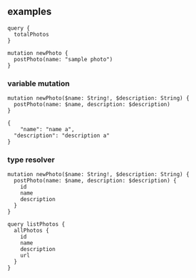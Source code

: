 

## examples

```
query {
  totalPhotos
}
```

```
mutation newPhoto {
  postPhoto(name: "sample photo")
}
```

### variable mutation

```
mutation newPhoto($name: String!, $description: String) {
  postPhoto(name: $name, description: $description)
}
```

```
{
	"name": "name a",
  "description": "description a"   
}
```

### type resolver

```
mutation newPhoto($name: String!, $description: String) {
  postPhoto(name: $name, description: $description) {
    id
    name
    description
  }
}
```

```
query listPhotos {
  allPhotos {
    id
    name
    description
    url
  }
}
```
